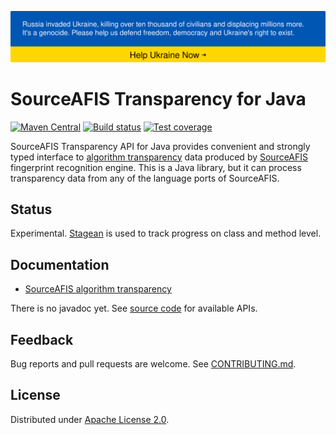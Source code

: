 <!--- Generated by scripts/configure.py --->
[![SWUbanner](https://raw.githubusercontent.com/vshymanskyy/StandWithUkraine/main/banner2-direct.svg)](https://github.com/vshymanskyy/StandWithUkraine/blob/main/docs/README.md)

# SourceAFIS Transparency for Java

[![Maven Central](https://img.shields.io/maven-central/v/com.machinezoo.sourceafis/sourceafis-transparency)](https://search.maven.org/artifact/com.machinezoo.sourceafis/sourceafis-transparency)
[![Build status](https://github.com/robertvazan/sourceafis-transparency-java/workflows/build/badge.svg)](https://github.com/robertvazan/sourceafis-transparency-java/actions/workflows/build.yml)
[![Test coverage](https://codecov.io/gh/robertvazan/sourceafis-transparency-java/branch/master/graph/badge.svg)](https://codecov.io/gh/robertvazan/sourceafis-transparency-java)

SourceAFIS Transparency API for Java provides convenient and strongly typed interface
to [algorithm transparency](https://sourceafis.machinezoo.com/transparency/) data
produced by [SourceAFIS](https://sourceafis.machinezoo.com/) fingerprint recognition engine.
This is a Java library, but it can process transparency data from any of the language ports of SourceAFIS.

## Status

Experimental. [Stagean](https://stagean.machinezoo.com/) is used to track progress on class and method level.

## Documentation

* [SourceAFIS algorithm transparency](https://sourceafis.machinezoo.com/transparency/)

There is no javadoc yet. See [source code](src/main/java/com/machinezoo/sourceafis/transparency) for available APIs.

## Feedback

Bug reports and pull requests are welcome. See [CONTRIBUTING.md](CONTRIBUTING.md).

## License

Distributed under [Apache License 2.0](LICENSE).
